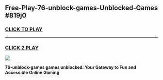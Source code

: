 
## Free-Play-76-unblock-games-Unblocked-Games #819j0
<h3>
<a href="https://news.freeplayer.one?title=76-unblock-games&ref=8M">CLICK TO PLAY</a></h3>
<hr>

<h3>
<a href="https://news.freeplayer.one?title=76-unblock-games&ref=8M">CLICK 2 PLAY</a>
  
</h3>

<a href="https://news.freeplayer.one?title=76-unblock-games&ref=8M"><img src="https://clearcache.store/games.png"></a>


**76-unblock-games games unblocked: Your Gateway to Fun and Accessible Online Gaming**
